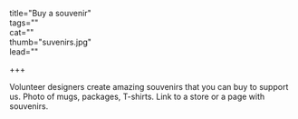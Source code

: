 title="Buy a souvenir"  
tags=""  
cat=""  
thumb="suvenirs.jpg"  
lead=""  

+++

Volunteer designers create amazing souvenirs that you can buy to support us. Photo of mugs, packages, T-shirts. Link to a store or a page with souvenirs.
